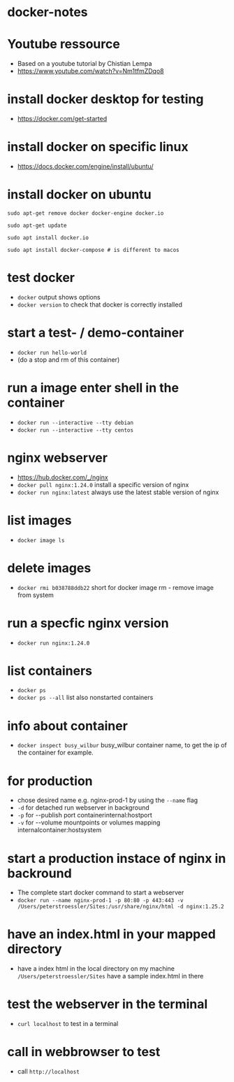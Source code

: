 # docker-notes

# Youtube ressource
- Based on a youtube tutorial by Chistian Lempa
- https://www.youtube.com/watch?v=Nm1tfmZDqo8

# install docker desktop for testing
- https://docker.com/get-started

# install docker on specific linux
- https://docs.docker.com/engine/install/ubuntu/

# install docker on ubuntu

```
sudo apt-get remove docker docker-engine docker.io

sudo apt-get update

sudo apt install docker.io

sudo apt install docker-compose # is different to macos
```

# test docker
- `docker` output shows options
- `docker version` to check that docker is correctly installed

# start a test- / demo-container
- `docker run hello-world`
- (do a stop and rm of this container)

# run a image enter shell in the container
- `docker run --interactive --tty debian`
- `docker run --interactive --tty centos`

# nginx webserver
- https://hub.docker.com/_/nginx
- `docker pull nginx:1.24.0` install a specific version of nginx
- `docker run nginx:latest` always use the latest stable version of nginx

# list images
- `docker image ls`

# delete images
- `docker rmi b038788ddb22` short for docker image rm <imghash> - remove image from system

# run a specfic nginx version
- `docker run nginx:1.24.0`

# list containers
 - `docker ps`
 - `docker ps --all` list also nonstarted containers

 # info about container
 - `docker inspect busy_wilbur` busy_wilbur container name, to get the ip of the container for example.

 # for production
- chose desired name e.g. nginx-prod-1 by using the `--name` flag
- `-d` for detached run webserver in background
- `-p` for --publish port containerinternal:hostport
- `-v` for --volume mountpoints or volumes mapping internalcontainer:hostsystem

# start a production instace of nginx in backround
- The complete start docker command to start a webserver
- `docker run --name nginx-prod-1 -p 80:80 -p 443:443 -v /Users/peterstroessler/Sites:/usr/share/nginx/html -d nginx:1.25.2`

# have an index.html in your mapped directory 
- have a index html in the local directory on my machine `/Users/peterstroessler/Sites` have a sample index.html in there

# test the webserver in the terminal
- `curl localhost` to test in a terminal

# call in webbrowser to test
- call `http://localhost`